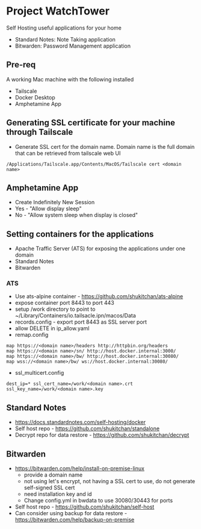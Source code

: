 # Project WatchTower

Self Hosting useful applications for your home
* Standard Notes: Note Taking application
* Bitwarden: Password Management application

## Pre-req

A working Mac machine with the following installed
* Tailscale
* Docker Desktop
* Amphetamine App

## Generating SSL certificate for your machine through Tailscale
* Generate SSL cert for the domain name. Domain name is the full domain that can be retrieved from tailscale web UI
```
/Applications/Tailscale.app/Contents/MacOS/Tailscale cert <domain name>
```

## Amphetamine App
* Create Indefinitely New Session
* Yes - "Allow display sleep"
* No - "Allow system sleep when display is closed"

## Setting containers for the applications

* Apache Traffic Server (ATS) for exposing the applications under one domain
* Standard Notes
* Bitwarden
 
### ATS
* Use ats-alpine container - https://github.com/shukitchan/ats-alpine
* expose container port 8443 to port 443
* setup /work directory to point to ~/Library/Containers/io.tailsacle.ipn/macos/Data
* records.config - export port 8443 as SSL server port
* allow DELETE in ip_allow.yaml
* remap.config
```
map https://<domain name>/headers http://httpbin.org/headers
map https://<domain name>/sn/ http://host.docker.internal:3000/
map https://<domain name>/bw/ http://host.docker.internal:30080/
map wss://<domain name>/bw/ ws://host.docker.internal:30080/
```
* ssl_multicert.config
```
dest_ip=* ssl_cert_name=/work/<domain name>.crt ssl_key_name=/work/<domain name>.key
```

## Standard Notes
* https://docs.standardnotes.com/self-hosting/docker
* Self host repo - https://github.com/shukitchan/standalone
* Decrypt repo for data restore - https://github.com/shukitchan/decrypt

## Bitwarden
* https://bitwarden.com/help/install-on-premise-linux
  * provide a domain name
  * not using let's encrypt, not having a SSL cert to use, do not generate self-signed SSL cert
  * need installation key and id
  * Change config.yml in bwdata to use 30080/30443 for ports
* Self host repo - https://github.com/shukitchan/self-host
* Can consider using backup for data restore - https://bitwarden.com/help/backup-on-premise

